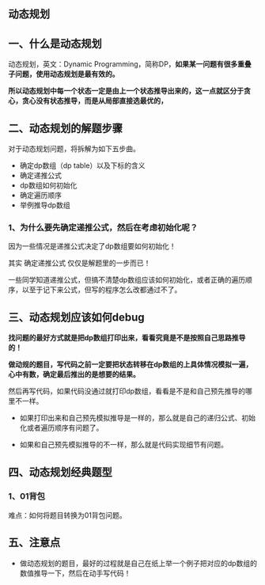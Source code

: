## 动态规划

## 一、什么是动态规划
动态规划，英文：Dynamic Programming，简称DP，**如果某一问题有很多重叠子问题，使用动态规划是最有效的。**

**所以动态规划中每一个状态一定是由上一个状态推导出来的，这一点就区分于贪心，贪心没有状态推导，而是从局部直接选最优的，**

## 二、动态规划的解题步骤
对于动态规划问题，将拆解为如下五步曲。
* 确定dp数组（dp table）以及下标的含义
* 确定递推公式
* dp数组如何初始化
* 确定遍历顺序
* 举例推导dp数组


### 1、为什么要先确定递推公式，然后在考虑初始化呢？
因为一些情况是递推公式决定了dp数组要如何初始化！

其实 确定递推公式 仅仅是解题里的一步而已！

一些同学知道递推公式，但搞不清楚dp数组应该如何初始化，或者正确的遍历顺序，以至于记下来公式，但写的程序怎么改都通过不了。

## 三、动态规划应该如何debug
**找问题的最好方式就是把dp数组打印出来，看看究竟是不是按照自己思路推导的！**

**做动规的题目，写代码之前一定要把状态转移在dp数组的上具体情况模拟一遍，心中有数，确定最后推出的是想要的结果。**

然后再写代码，如果代码没通过就打印dp数组，看看是不是和自己预先推导的哪里不一样。
* 如果打印出来和自己预先模拟推导是一样的，那么就是自己的递归公式、初始化或者遍历顺序有问题了。

* 如果和自己预先模拟推导的不一样，那么就是代码实现细节有问题。

## 四、动态规划经典题型
### 1、01背包
难点：如何将题目转换为01背包问题。

## 五、注意点
* 做动态规划的题目，最好的过程就是自己在纸上举一个例子把对应的dp数组的数值推导一下，然后在动手写代码！
